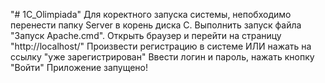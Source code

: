 "# 1C_Olimpiada" 
Для коректного запуска системы, непобходимо перенести папку Server в корень диска C.
Выполнить запуск файла "Запуск Apache.cmd".
Открыть браузер и перейти на страницу "http://localhost/"
Произвести регистрацию в системе ИЛИ нажать на ссылку "уже зарегистрирован"
Ввести логин и пароль, нажать кнопку "Войти"
Приложение запущено!